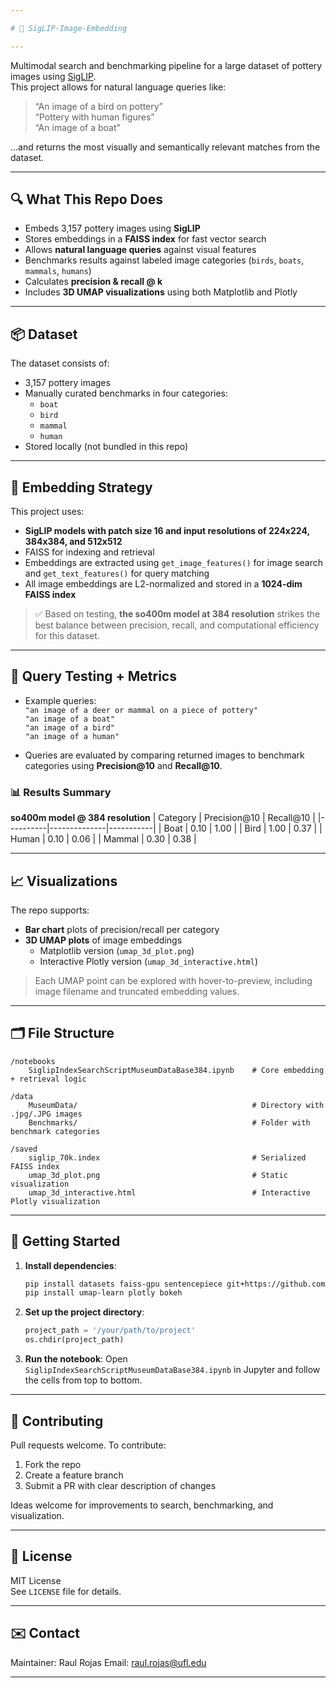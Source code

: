 ```yaml
---

# 🏺 SigLIP-Image-Embedding

---
```

Multimodal search and benchmarking pipeline for a large dataset of pottery images using [SigLIP](https://arxiv.org/abs/2303.15343).  
This project allows for natural language queries like:

> “An image of a bird on pottery”  
> “Pottery with human figures”  
> “An image of a boat”

…and returns the most visually and semantically relevant matches from the dataset.

---

## 🔍 What This Repo Does

- Embeds 3,157 pottery images using **SigLIP**
- Stores embeddings in a **FAISS index** for fast vector search
- Allows **natural language queries** against visual features
- Benchmarks results against labeled image categories (`birds`, `boats`, `mammals`, `humans`)
- Calculates **precision & recall @ k**
- Includes **3D UMAP visualizations** using both Matplotlib and Plotly

---

## 📦 Dataset

The dataset consists of:

- 3,157 pottery images
- Manually curated benchmarks in four categories:
  - `boat`
  - `bird`
  - `mammal`
  - `human`
- Stored locally (not bundled in this repo)

---

## 🧠 Embedding Strategy

This project uses:

- **SigLIP models with patch size 16 and input resolutions of 224x224, 384x384, and 512x512**
- FAISS for indexing and retrieval
- Embeddings are extracted using `get_image_features()` for image search and `get_text_features()` for query matching
- All image embeddings are L2-normalized and stored in a **1024-dim FAISS index**

> ✅ Based on testing, **the so400m model at 384 resolution** strikes the best balance between precision, recall, and computational efficiency for this dataset.

---

## 🧪 Query Testing + Metrics

- Example queries:  
  `"an image of a deer or mammal on a piece of pottery"`  
  `"an image of a boat"`  
  `"an image of a bird"`  
  `"an image of a human"`  

- Queries are evaluated by comparing returned images to benchmark categories using **Precision@10** and **Recall@10**.

### 📊 Results Summary

**so400m model @ 384 resolution**
| Category | Precision@10 | Recall@10 |
|----------|--------------|-----------|
| Boat     | 0.10         | 1.00      |
| Bird     | 1.00         | 0.37      |
| Human    | 0.10         | 0.06      |
| Mammal   | 0.30         | 0.38      |

---

## 📈 Visualizations

The repo supports:

- **Bar chart** plots of precision/recall per category
- **3D UMAP plots** of image embeddings
  - Matplotlib version (`umap_3d_plot.png`)
  - Interactive Plotly version (`umap_3d_interactive.html`)

> Each UMAP point can be explored with hover-to-preview, including image filename and truncated embedding values.

---

## 🗂️ File Structure

```
/notebooks
    SiglipIndexSearchScriptMuseumDataBase384.ipynb    # Core embedding + retrieval logic

/data
    MuseumData/                                       # Directory with .jpg/.JPG images
    Benchmarks/                                       # Folder with benchmark categories

/saved
    siglip_70k.index                                  # Serialized FAISS index
    umap_3d_plot.png                                  # Static visualization
    umap_3d_interactive.html                          # Interactive Plotly visualization
```

---

## 🚀 Getting Started

1. **Install dependencies**:
   ```bash
   pip install datasets faiss-gpu sentencepiece git+https://github.com/NielsRogge/transformers.git@add_siglip
   pip install umap-learn plotly bokeh
   ```

2. **Set up the project directory**:
   ```python
   project_path = '/your/path/to/project'
   os.chdir(project_path)
   ```

3. **Run the notebook**:
   Open `SiglipIndexSearchScriptMuseumDataBase384.ipynb` in Jupyter and follow the cells from top to bottom.

---

## 🤝 Contributing

Pull requests welcome. To contribute:

1. Fork the repo  
2. Create a feature branch  
3. Submit a PR with clear description of changes  

Ideas welcome for improvements to search, benchmarking, and visualization.

---

## 📄 License

MIT License  
See `LICENSE` file for details.

---

## ✉️ Contact

Maintainer: Raul Rojas
Email: raul.rojas@ufl.edu

---
